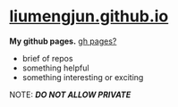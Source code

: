 # [liumengjun.github.io](https://liumengjun.github.io/)
**My github pages.**  [gh pages?](https://pages.github.com/)

- brief of repos
- something helpful
- something interesting or exciting


NOTE: ***DO NOT ALLOW PRIVATE***
